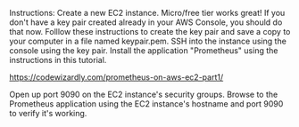 Instructions:
Create a new EC2 instance. Micro/free tier works great!
If you don't have a key pair created already in your AWS Console, you should do that now. Folllow these instructions to create the key pair and save a copy to your computer in a file named keypair.pem.
SSH into the instance using the console using the key pair.
Install the application "Prometheus" using the instructions in this tutorial.

https://codewizardly.com/prometheus-on-aws-ec2-part1/

Open up port 9090 on the EC2 instance's security groups.
Browse to the Prometheus application using the EC2 instance's hostname and port 9090 to verify it's working.

